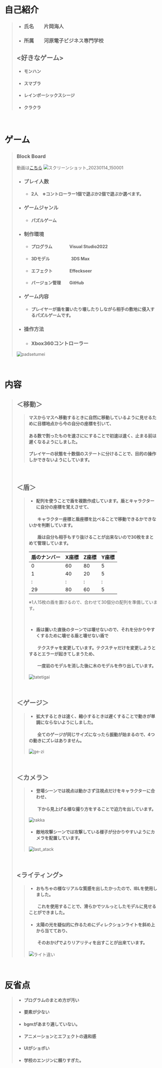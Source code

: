 # 自己紹介
>
> * ### 氏名　　片岡海人
> * ### 所属　　河原電子ビジネス専門学校
> ## <好きなゲーム>
> * #### モンハン
> * #### スマブラ
> * #### レインボーシックスシージ
> * #### クラクラ

<br />

# ゲーム
> ### **Block Board**　　　　
> 動画は[こちら](https://youtu.be/_ko42hWtxMs)
>![スクリーンショット_20230114_150001](https://user-images.githubusercontent.com/122655580/214465611-5f0677d7-fcde-4d7f-83c2-5cf3e4f91016.png)
>
> * ### プレイ人数　　　　　
>   - #### 2人　※コントローラー1個で遊ぶか2個で遊ぶか選べます。
> * ### ゲームジャンル　　　
>    - #### パズルゲーム
> * ### 制作環境 
>    - #### プログラム　　　　Visual Studio2022
>    - #### 3Ⅾモデル　　　　　3DS Max
>    - #### エフェクト　　　　Effeckseer
>    - #### バージョン管理　　GitHub
> * ### ゲーム内容
>    - #### プレイヤーが盾を置いたり壊したりしながら相手の敷地に侵入するパズルゲームです。
> * ### 操作方法　
>   - ### Xbox360コントローラー
> ![padsetumei](https://user-images.githubusercontent.com/122655580/214471063-f58db7d9-f54b-407c-a030-57077c8f302e.png)

<br />

# 内容
> ## ＜移動＞
>> #### マスからマスへ移動するときに自然に移動しているように見せるために目標地点から今の自分の座標を引いて、
>> #### ある数で割ったものを速さににすることで初速は速く、止まる前は遅くなるようにしました。
>> #### プレイヤーの状態を十数個のステートに分けることで、目的の操作しかできないようにしています。
> 
> <br />
> 
> ## ＜盾＞
>> * #### 配列を使うことで盾を複数作成しています。盾とキャラクターに自分の座標を覚えさせて、
>> #### 　　キャラクター座標と盾座標を比べることで移動できるかできないかを判断しています。
>> #### 　　盾は自分も相手もすり抜けることが出来ないので30枚をまとめて管理しています。
>> |盾のナンバー|X座標|Z座標|Y座標|
>> |------------|-----|----|-----|
>> |0|60|80|5|
>> |1|40|20|5|
>> |:|:|:|:|
>> |29|80|60|5|
>> 
>>  ※1人15枚の盾を置けるので、合わせて30個分の配列を準備しています。
>>  
>> <br />
>> 
>> * #### 盾は置いた直後のターンでは壊せないので、それを分かりやすくするために壊せる盾と壊せない盾で
>> #### 　　テクスチャを変更しています。テクスチャだけを変更しようとするとエラーが起きてしまうため、
>> #### 　　一度岩のモデルを消した後に木のモデルを作り出しています。
>> ![tatetigai](https://user-images.githubusercontent.com/122655580/214482039-b0394f16-390c-4bd8-a279-075af13cae15.png)
>
> <br />
> 
> ## ＜ゲージ＞
>> * #### 拡大するときは速く、縮小するときは遅くすることで動きが単調にならないようにしました。
>> #### 　　全てのゲージが同じサイズになったら振動が始まるので、4つの動きにズレはありません。
>> ![ge-zi](https://user-images.githubusercontent.com/122655580/214488632-a000e3e4-0dd7-4c85-bc8f-64a3fd7a901e.png)
>
> <br />
> 
> ## ＜カメラ＞
>> * #### 登場シーンでは視点は動かさず注視点だけをキャラクターに合わせ、
>> #### 　　下から見上げる様な撮り方をすることで迫力を出しています。
>> ![rakka](https://user-images.githubusercontent.com/122655580/214489544-b977df35-eeb8-4a6d-81a7-dd7ddcdcba02.png)
>> * #### 敵地攻撃シーンでは攻撃している様子が分かりやすいようにカメラを配置しています。
>> ![last_atack](https://user-images.githubusercontent.com/122655580/214489828-4fb9f05e-998a-4261-8ac1-3ca53b04507b.png)
>
> <br />
>
> ## <ライティング>
>> * #### おもちゃの様なリアルな質感を出したかったので、IBLを使用しました。
>> #### 　　これを使用することで、滑らかでツルっとしたモデルに見せることができました。
>> * #### 太陽の光を疑似的に作るためにディレクションライトを斜め上から当てており、
>> #### 　　そのおかげでよりリアリティを出すことが出来ています。
>> ![ライト違い](https://user-images.githubusercontent.com/122655580/219550255-9a57f564-8751-461b-b20a-3d87152bcc84.png)

<br />

# 反省点
> * #### プログラムのまとめ方が汚い
> * #### 要素が少ない
> * #### bgmがあまり適していない。
> * #### アニメーションとエフェクトの違和感
> * #### UIがショボい
> * #### 学校のエンジンに頼りすぎた。
